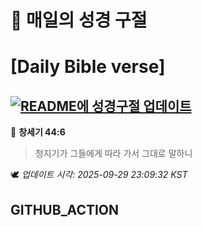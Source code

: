 # 🙏 매일의 성경 구절
# [Daily Bible verse]
## [![README에 성경구절 업데이트](https://github.com/DONGSUKA/first_test/actions/workflows/update-readme-bible.yml/badge.svg)](https://github.com/DONGSUKA/first_test/actions/workflows/update-readme-bible.yml)
<!-- START_BIBLE_VERSE -->
📖 **창세기 44:6**
> 청지기가 그들에게 따라 가서 그대로 말하니

🕊️ _업데이트 시각: 2025-09-29 23:09:32 KST_
  <!-- END_BIBLE_VERSE -->
## GITHUB_ACTION
